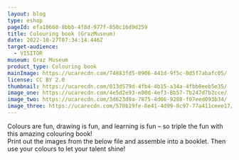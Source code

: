 ```yaml
---
layout: blog
type: eshop
pageId: efa10660-8bbb-4f8d-977f-850c16d9d259
title: Colouring book (GrazMuseum)
date: 2022-10-27T07:34:14.446Z
target-audience:
  - VISITOR
museum: Graz Museum
product_type: Colouring book
mainImage: https://ucarecdn.com/74883fd5-0906-441d-9f5c-0d5f7abafc05/
license: CC BY 2.0
thumbnail: https://ucarecdn.com/013d579d-4fb4-4b15-a34a-4fbb0eeb5e35/
image_one: https://ucarecdn.com/4e5d2e93-e80d-4ef3-8b57-7b247d7b2cce/
image_two: https://ucarecdn.com/3d623d9a-7875-4d66-9208-f07eed093b34/
image_three: https://ucarecdn.com/578b19fe-6e41-4d99-8c97-77a411ceee17/
---
```

Colours are fun, drawing is fun, and learning is fun – so triple the fun with this amazing colouring book! <br/>
Print out the images from the below file and assemble into a booklet.
Then use your colours to let your talent shine!

